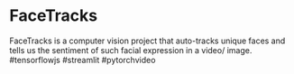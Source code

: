 # FaceTracks
FaceTracks is a computer vision project that auto-tracks unique faces and tells us the sentiment of such facial expression in a video/ image. #tensorflowjs #streamlit #pytorchvideo
